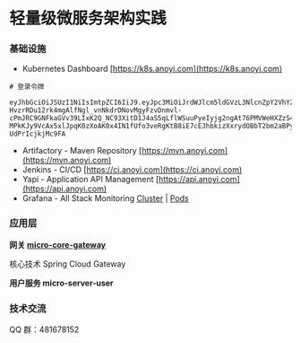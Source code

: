 # 轻量级微服务架构实践

### 基础设施

- Kubernetes Dashboard [https://k8s.anoyi.com](https://k8s.anoyi.com)

```
# 登录令牌

eyJhbGciOiJSUzI1NiIsImtpZCI6IiJ9.eyJpc3MiOiJrdWJlcm5ldGVzL3NlcnZpY2VhY2NvdW50Iiwia3ViZXJuZXRlcy5pby9zZXJ2aWNlYWNjb3VudC9uYW1lc3BhY2UiOiJrdWJlLXN5c3RlbSIsImt1YmVybmV0ZXMuaW8vc2VydmljZWFjY291bnQvc2VjcmV0Lm5hbWUiOiJ2aXNpdG9yLXVzZXItdG9rZW4taHF4bWgiLCJrdWJlcm5ldGVzLmlvL3NlcnZpY2VhY2NvdW50L3NlcnZpY2UtYWNjb3VudC5uYW1lIjoidmlzaXRvci11c2VyIiwia3ViZXJuZXRlcy5pby9zZXJ2aWNlYWNjb3VudC9zZXJ2aWNlLWFjY291bnQudWlkIjoiMzY4M2I2NmMtODI5Ni0xMWU4LWE4YTMtMDAxNjNlMGM1YmQxIiwic3ViIjoic3lzdGVtOnNlcnZpY2VhY2NvdW50Omt1YmUtc3lzdGVtOnZpc2l0b3ItdXNlciJ9.TnV3EBLW_pangBYLKC7XNRKDR74Z7x-HvzrRDu12rk4mgAlfNgl_vnNkdrDNovMgyFzvDnmvl-cPmJRC9GNFkaGVv39LIxK2Q_NC93XitD1J4aS5qLflWSuuPyeIyjg2ngAt76PMVWeHXZzS4RMjS0KzBdIOusPOBL9YbIxJVqwcU5KVe_i1LRUgHxlhpt9kvX7WPliYCMy7NU0qQafl4oBt-MPkKJy9VcAx5xlJpqK0zXoAK0x4IN1fUfo3veRgKtB8iE7cEJhbkizXxrydOBbT2bm2aBPyq1_DisC3I3rKAbsXcmFLaFJTCmfcW0TN5M3CSrd-UdPrIcjkjMc9FA

```
- Artifactory - Maven Repository [https://mvn.anoyi.com](https://mvn.anoyi.com)
- Jenkins - CI/CD [https://ci.anoyi.com](https://ci.anoyi.com)
- Yapi - Application API Management [https://api.anoyi.com](https://api.anoyi.com)
- Grafana - All Stack Monitoring [Cluster](https://grafana.anoyi.com/dashboard/db/cluster?orgId=1) | [Pods](https://grafana.anoyi.com/dashboard/db/pods?orgId=1)

### 应用层

**网关 [micro-core-gateway](https://github.com/ChinaSilence/micro-core-gateway)**

核心技术 Spring Cloud Gateway

**用户服务 micro-server-user**



### 技术交流

QQ 群：481678152
